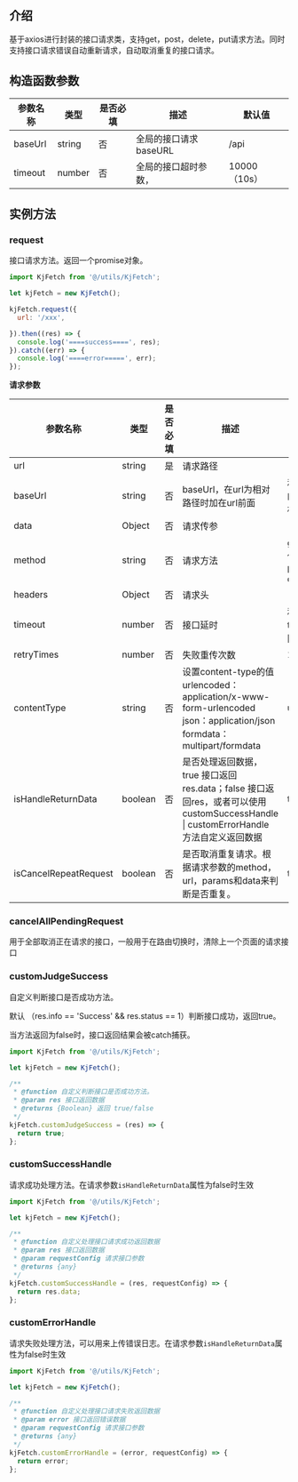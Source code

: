 ## 介绍

基于axios进行封装的接口请求类，支持get，post，delete，put请求方法。同时支持接口请求错误自动重新请求，自动取消重复的接口请求。

## 构造函数参数

| 参数名称    | 类型     | 是否必填 | 描述             | 默认值        |
|---------|--------|------|----------------|------------|
| baseUrl | string | 否    | 全局的接口请求baseURL | /api       |
| timeout | number | 否    | 全局的接口超时参数，     | 10000（10s） |

## 实例方法

### request

接口请求方法。返回一个promise对象。

```javascript
import KjFetch from '@/utils/KjFetch';

let kjFetch = new KjFetch();

kjFetch.request({
  url: '/xxx',

}).then((res) => {
  console.log('====success====', res);
}).catch((err) => {
  console.log('====error=====', err);
});
```

**请求参数**

| 参数名称                  | 类型      | 是否必填 | 描述                                                                                                                           | 默认值                                 |
|-----------------------|---------|------|------------------------------------------------------------------------------------------------------------------------------|-------------------------------------|
| url                   | string  | 是    | 请求路径                                                                                                                         |                                     |
| baseUrl               | string  | 否    | baseUrl，在url为相对路径时加在url前面                                                                                                    | 和构造函数的baseUrl相同                     |
| data                  | Object  | 否    | 请求传参                                                                                                                         |                                     |
| method                | string  | 否    | 请求方法                                                                                                                         | get，可用值get \| post \| put \| delete |
| headers               | Object  | 否    | 请求头                                                                                                                          |                                     |
| timeout               | number  | 否    | 接口延时                                                                                                                         | 和构造函数timeout相同                      |
| retryTimes            | number  | 否    | 失败重传次数                                                                                                                       | 1                                   |
| contentType           | string  | 否    | 设置content-type的值 <br> urlencoded：application/x-www-form-urlencoded<br> json：application/json<br> formdata：multipart/formdata | urlencoded                          |
| isHandleReturnData    | boolean | 否    | 是否处理返回数据，true 接口返回res.data；false 接口返回res，或者可以使用customSuccessHandle \| customErrorHandle 方法自定义返回数据                            | true                                |
| isCancelRepeatRequest | boolean | 否    | 是否取消重复请求。根据请求参数的method，url，params和data来判断是否重复。                                                                               | true                                |

### cancelAllPendingRequest

用于全部取消正在请求的接口，一般用于在路由切换时，清除上一个页面的请求接口

### customJudgeSuccess

自定义判断接口是否成功方法。

默认 （res.info == 'Success' && res.status == 1）判断接口成功，返回true。

当方法返回为false时，接口返回结果会被catch捕获。

```javascript
import KjFetch from '@/utils/KjFetch';

let kjFetch = new KjFetch();

/**
 * @function 自定义判断接口是否成功方法。
 * @param res 接口返回数据
 * @returns {Boolean} 返回 true/false
 */
kjFetch.customJudgeSuccess = (res) => {
  return true;
};
```

### customSuccessHandle

请求成功处理方法。在请求参数`isHandleReturnData`属性为false时生效

```javascript
import KjFetch from '@/utils/KjFetch';

let kjFetch = new KjFetch();

/**
 * @function 自定义处理接口请求成功返回数据
 * @param res 接口返回数据
 * @param requestConfig 请求接口参数
 * @returns {any}
 */
kjFetch.customSuccessHandle = (res, requestConfig) => {
  return res.data;
};
```

### customErrorHandle

请求失败处理方法，可以用来上传错误日志。在请求参数`isHandleReturnData`属性为false时生效

```javascript
import KjFetch from '@/utils/KjFetch';

let kjFetch = new KjFetch();

/**
 * @function 自定义处理接口请求失败返回数据
 * @param error 接口返回错误数据
 * @param requestConfig 请求接口参数
 * @returns {any}
 */
kjFetch.customErrorHandle = (error, requestConfig) => {
  return error;
};
```
